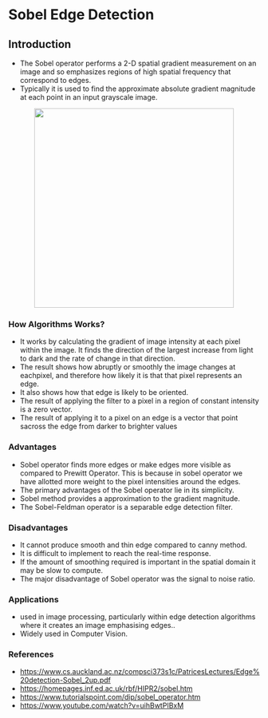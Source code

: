# Sobel Edge Detection


## Introduction<br>

* The Sobel operator performs a 2-D spatial gradient measurement on an image and so emphasizes regions of high spatial frequency that correspond to edges.
*  Typically it is used to find the approximate absolute gradient magnitude at each point in an input grayscale image.<br>


<p align="center">

<img  src="https://user-images.githubusercontent.com/74819092/120098264-7f2bfb80-c152-11eb-8138-7fecc537897c.png" height="400">

</p>


### How Algorithms Works? <br>
*  It works by calculating the gradient of image intensity at each pixel within the image. It finds the direction of the largest increase from
light to dark and the rate of change in that direction.
* The result shows how abruptly or smoothly the image changes at eachpixel, and therefore how likely it is that that pixel represents an edge.
* It also shows how that edge is likely to be oriented.
* The result of applying the filter to a pixel in a region of constant intensity is a zero vector.
* The result of applying it to a pixel on an edge is a vector that point sacross the edge from darker to brighter values

### Advantages<br>
*  Sobel operator finds more edges or make edges more visible as compared to Prewitt Operator. 
This is because in sobel operator we have allotted more weight to the pixel intensities around the edges.
*  The primary advantages of the Sobel operator lie in its simplicity.
*  Sobel method provides a approximation to the gradient magnitude.
*  The Sobel-Feldman operator is a separable edge detection filter.

### Disadvantages<br>
* It cannot produce smooth and thin edge compared to canny method.
* It is difficult to implement to reach the real-time response.
* If the amount of smoothing required is important in the spatial domain it may be slow to compute.
* The major disadvantage of Sobel operator was the signal to noise ratio.



### Applications <br>
* used in image processing, particularly within edge detection algorithms where it creates an image emphasising edges..<br>
* Widely used in Computer Vision. <br>


### References <br>
* https://www.cs.auckland.ac.nz/compsci373s1c/PatricesLectures/Edge%20detection-Sobel_2up.pdf<br>
* https://homepages.inf.ed.ac.uk/rbf/HIPR2/sobel.htm
* https://www.tutorialspoint.com/dip/sobel_operator.htm
* https://www.youtube.com/watch?v=uihBwtPIBxM

